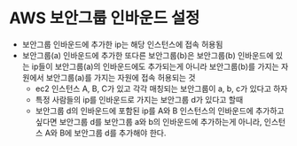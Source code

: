 # AWS 보안그룹 인바운드 설정

- 보안그룹 인바운드에 추가한 ip는 해당 인스턴스에 접속 허용됨
- 보안그룹(a) 인바운드에 추가한 또다른 보안그룹(b)은 보안그룹(b) 인바운드에 있는 ip들이 보안그룹(a)의 인바운드에도 추가되는게 아니라 보안그룹(b)를 가지는 자원에서 보안그룹(a)를 가지는 자원에 접속 허용되는 것
	- ec2 인스턴스 A, B, C가 있고 각각 매칭되는 보안그룹이 a, b, c가 있다고 하자
	- 특정 사람들의 ip를 인바운드로 가지는 보안그룹 d가 있다고 할때
	- 보안그룹 d의 인바운드에 포함된 ip를 A와 B 인스턴스의 인바운드에 추가하고 싶다면 보안그룹 d를 보안그룹 a와 b의 인바운드에 추가하는게 아니라, 인스턴스 A와 B에 보안그룹 d를 추가해야 한다.